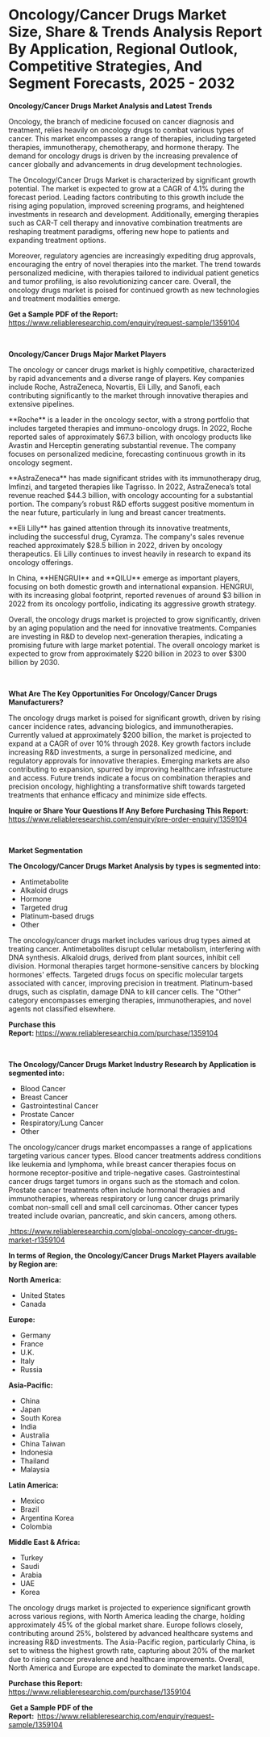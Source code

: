 <p><h1>Oncology/Cancer Drugs Market Size, Share & Trends Analysis Report By Application, Regional Outlook, Competitive Strategies, And Segment Forecasts, 2025 - 2032</h1></p><p><strong>Oncology/Cancer Drugs Market Analysis and Latest Trends</strong></p>
<p><p>Oncology, the branch of medicine focused on cancer diagnosis and treatment, relies heavily on oncology drugs to combat various types of cancer. This market encompasses a range of therapies, including targeted therapies, immunotherapy, chemotherapy, and hormone therapy. The demand for oncology drugs is driven by the increasing prevalence of cancer globally and advancements in drug development technologies.</p><p>The Oncology/Cancer Drugs Market is characterized by significant growth potential. The market is expected to grow at a CAGR of 4.1% during the forecast period. Leading factors contributing to this growth include the rising aging population, improved screening programs, and heightened investments in research and development. Additionally, emerging therapies such as CAR-T cell therapy and innovative combination treatments are reshaping treatment paradigms, offering new hope to patients and expanding treatment options.</p><p>Moreover, regulatory agencies are increasingly expediting drug approvals, encouraging the entry of novel therapies into the market. The trend towards personalized medicine, with therapies tailored to individual patient genetics and tumor profiling, is also revolutionizing cancer care. Overall, the oncology drugs market is poised for continued growth as new technologies and treatment modalities emerge.</p></p>
<p><strong>Get a Sample PDF of the Report:&nbsp;</strong> <a href="https://www.reliableresearchiq.com/enquiry/request-sample/1359104?utm_campaign=3552&utm_medium=2&utm_source=Github&utm_content=ia&utm_term=19042025&utm_id=oncologycancer-drugs">https://www.reliableresearchiq.com/enquiry/request-sample/1359104</a></p>
<p>&nbsp;</p>
<p><strong>Oncology/Cancer Drugs Major Market Players</strong></p>
<p><p>The oncology or cancer drugs market is highly competitive, characterized by rapid advancements and a diverse range of players. Key companies include Roche, AstraZeneca, Novartis, Eli Lilly, and Sanofi, each contributing significantly to the market through innovative therapies and extensive pipelines.</p><p>**Roche** is a leader in the oncology sector, with a strong portfolio that includes targeted therapies and immuno-oncology drugs. In 2022, Roche reported sales of approximately $67.3 billion, with oncology products like Avastin and Herceptin generating substantial revenue. The company focuses on personalized medicine, forecasting continuous growth in its oncology segment.</p><p>**AstraZeneca** has made significant strides with its immunotherapy drug, Imfinzi, and targeted therapies like Tagrisso. In 2022, AstraZeneca’s total revenue reached $44.3 billion, with oncology accounting for a substantial portion. The company’s robust R&D efforts suggest positive momentum in the near future, particularly in lung and breast cancer treatments.</p><p>**Eli Lilly** has gained attention through its innovative treatments, including the successful drug, Cyramza. The company's sales revenue reached approximately $28.5 billion in 2022, driven by oncology therapeutics. Eli Lilly continues to invest heavily in research to expand its oncology offerings.</p><p>In China, **HENGRUI** and **QILU** emerge as important players, focusing on both domestic growth and international expansion. HENGRUI, with its increasing global footprint, reported revenues of around $3 billion in 2022 from its oncology portfolio, indicating its aggressive growth strategy.</p><p>Overall, the oncology drugs market is projected to grow significantly, driven by an aging population and the need for innovative treatments. Companies are investing in R&D to develop next-generation therapies, indicating a promising future with large market potential. The overall oncology market is expected to grow from approximately $220 billion in 2023 to over $300 billion by 2030.</p></p>
<p>&nbsp;</p>
<p><strong>What Are The Key Opportunities For Oncology/Cancer Drugs Manufacturers?</strong></p>
<p><p>The oncology drugs market is poised for significant growth, driven by rising cancer incidence rates, advancing biologics, and immunotherapies. Currently valued at approximately $200 billion, the market is projected to expand at a CAGR of over 10% through 2028. Key growth factors include increasing R&D investments, a surge in personalized medicine, and regulatory approvals for innovative therapies. Emerging markets are also contributing to expansion, spurred by improving healthcare infrastructure and access. Future trends indicate a focus on combination therapies and precision oncology, highlighting a transformative shift towards targeted treatments that enhance efficacy and minimize side effects.</p></p>
<p><strong>Inquire or Share Your Questions If Any Before Purchasing This Report:</strong> <a href="https://www.reliableresearchiq.com/enquiry/pre-order-enquiry/1359104?utm_campaign=3552&utm_medium=2&utm_source=Github&utm_content=ia&utm_term=19042025&utm_id=oncologycancer-drugs">https://www.reliableresearchiq.com/enquiry/pre-order-enquiry/1359104</a></p>
<p>&nbsp;</p>
<p><strong>Market Segmentation</strong></p>
<p><strong>The Oncology/Cancer Drugs Market Analysis by types is segmented into:</strong></p>
<p><ul><li>Antimetabolite</li><li>Alkaloid drugs</li><li>Hormone</li><li>Targeted drug</li><li>Platinum-based drugs</li><li>Other</li></ul></p>
<p><p>The oncology/cancer drugs market includes various drug types aimed at treating cancer. Antimetabolites disrupt cellular metabolism, interfering with DNA synthesis. Alkaloid drugs, derived from plant sources, inhibit cell division. Hormonal therapies target hormone-sensitive cancers by blocking hormones' effects. Targeted drugs focus on specific molecular targets associated with cancer, improving precision in treatment. Platinum-based drugs, such as cisplatin, damage DNA to kill cancer cells. The "Other" category encompasses emerging therapies, immunotherapies, and novel agents not classified elsewhere.</p></p>
<p><strong>Purchase this Report:&nbsp;</strong><a href="https://www.reliableresearchiq.com/purchase/1359104?utm_campaign=3552&utm_medium=2&utm_source=Github&utm_content=ia&utm_term=19042025&utm_id=oncologycancer-drugs">https://www.reliableresearchiq.com/purchase/1359104</a></p>
<p>&nbsp;</p>
<p><strong>The Oncology/Cancer Drugs Market Industry Research by Application is segmented into:</strong></p>
<p><ul><li>Blood Cancer</li><li>Breast Cancer</li><li>Gastrointestinal Cancer</li><li>Prostate Cancer</li><li>Respiratory/Lung Cancer</li><li>Other</li></ul></p>
<p><p>The oncology/cancer drugs market encompasses a range of applications targeting various cancer types. Blood cancer treatments address conditions like leukemia and lymphoma, while breast cancer therapies focus on hormone receptor-positive and triple-negative cases. Gastrointestinal cancer drugs target tumors in organs such as the stomach and colon. Prostate cancer treatments often include hormonal therapies and immunotherapies, whereas respiratory or lung cancer drugs primarily combat non-small cell and small cell carcinomas. Other cancer types treated include ovarian, pancreatic, and skin cancers, among others.</p></p>
<p><a href="https://www.reliableresearchiq.com/global-oncology-cancer-drugs-market-r1359104?utm_campaign=3552&utm_medium=2&utm_source=Github&utm_content=ia&utm_term=19042025&utm_id=oncologycancer-drugs">&nbsp;https://www.reliableresearchiq.com/global-oncology-cancer-drugs-market-r1359104</a></p>
<p><strong>In terms of Region, the Oncology/Cancer Drugs Market Players available by Region are:</strong></p>
<p>
    <p> <strong> North America: </strong>
        <ul>
            <li>United States</li>
            <li>Canada</li>
        </ul>
        </p> 
    <p> <strong> Europe: </strong>
        <ul>
            <li>Germany</li>
            <li>France</li>
            <li>U.K.</li>
            <li>Italy</li>
            <li>Russia</li>
        </ul>
        </p> 
    <p> <strong> Asia-Pacific: </strong>
        <ul>
            <li>China</li>
            <li>Japan</li>
            <li>South Korea</li>
            <li>India</li>
            <li>Australia</li>
            <li>China Taiwan</li>
            <li>Indonesia</li>
            <li>Thailand</li>
            <li>Malaysia</li>
        </ul>
        </p> 
    <p> <strong> Latin America: </strong>
        <ul>
            <li>Mexico</li>
            <li>Brazil</li>
            <li>Argentina Korea</li>
            <li>Colombia</li>
        </ul>
        </p> 
    <p> <strong> Middle East & Africa: </strong>
        <ul>
            <li>Turkey</li>
            <li>Saudi</li>
            <li>Arabia</li>
            <li>UAE</li>
            <li>Korea</li>
        </ul>
    </p>
    </p>
<p><p>The oncology drugs market is projected to experience significant growth across various regions, with North America leading the charge, holding approximately 45% of the global market share. Europe follows closely, contributing around 25%, bolstered by advanced healthcare systems and increasing R&D investments. The Asia-Pacific region, particularly China, is set to witness the highest growth rate, capturing about 20% of the market due to rising cancer prevalence and healthcare improvements. Overall, North America and Europe are expected to dominate the market landscape.</p></p>
<p><strong>Purchase this Report: </strong><a href="https://www.reliableresearchiq.com/purchase/1359104?utm_campaign=3552&utm_medium=2&utm_source=Github&utm_content=ia&utm_term=19042025&utm_id=oncologycancer-drugs">https://www.reliableresearchiq.com/purchase/1359104</a></p>
<p>&nbsp;<strong>Get a Sample PDF of the Report:&nbsp;&nbsp;</strong><a href="https://www.reliableresearchiq.com/enquiry/request-sample/1359104?utm_campaign=3552&utm_medium=2&utm_source=Github&utm_content=ia&utm_term=19042025&utm_id=oncologycancer-drugs">https://www.reliableresearchiq.com/enquiry/request-sample/1359104</a></p>
<p><strong></strong></p>
<p><p></p><p></p><p></p></p>